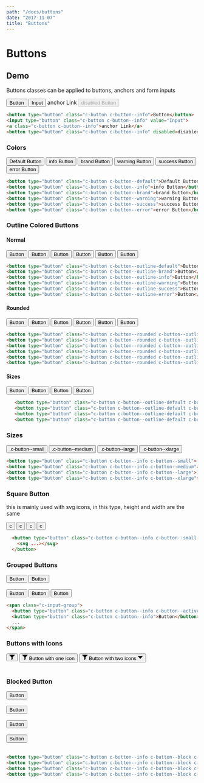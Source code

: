 ```yaml
---
path: "/docs/buttons"
date: "2017-11-07"
title: "Buttons"
---
```


# Buttons

## Demo
Buttons classes can be applied to buttons, anchors and form inputs
<div>
    <button type="button" class="c-button c-button--info">Button</button>
    <input type="button" class="c-button c-button--info" value="Input">
    <a class="c-button c-button--info">anchor Link</a>
    <button type="button" class="c-button c-button--info" disabled>disabled Button</button>
</div>

```html
<button type="button" class="c-button c-button--info">Button</button>
<input type="button" class="c-button c-button--info" value="Input">
<a class="c-button c-button--info">anchor Link</a>
<button type="button" class="c-button c-button--info" disabled>disabled Button</button>
```

### Colors
<button type="button" class="c-button c-button--default">Default Button</button>
<button type="button" class="c-button c-button--info">info Button</button>
<button type="button" class="c-button c-button--brand">brand Button</button>
<button type="button" class="c-button c-button--warning">warning Button</button>
<button type="button" class="c-button c-button--success">success Button</button>
<button type="button" class="c-button c-button--error">error Button</button>

```html
<button type="button" class="c-button c-button--default">Default Button</button>
<button type="button" class="c-button c-button--info">info Button</button>
<button type="button" class="c-button c-button--brand">brand Button</button>
<button type="button" class="c-button c-button--warning">warning Button</button>
<button type="button" class="c-button c-button--success">success Button</button>
<button type="button" class="c-button c-button--error">error Button</button>
```

### Outline Colored Buttons
#### Normal
<button type="button" class="c-button c-button--outline-default">Button</button>
<button type="button" class="c-button c-button--outline-brand">Button</button>
<button type="button" class="c-button c-button--outline-info">Button</button>
<button type="button" class="c-button c-button--outline-warning">Button</button>
<button type="button" class="c-button c-button--outline-success">Button</button>
<button type="button" class="c-button c-button--outline-error">Button</button>

```html
<button type="button" class="c-button c-button--outline-default">Button</button>
<button type="button" class="c-button c-button--outline-brand">Button</button>
<button type="button" class="c-button c-button--outline-info">Button</button>
<button type="button" class="c-button c-button--outline-warning">Button</button>
<button type="button" class="c-button c-button--outline-success">Button</button>
<button type="button" class="c-button c-button--outline-error">Button</button>
```

#### Rounded
<button type="button" class="c-button c-button--rounded c-button--outline-default">Button</button>
<button type="button" class="c-button c-button--rounded c-button--outline-brand">Button</button>
<button type="button" class="c-button c-button--rounded c-button--outline-info">Button</button>
<button type="button" class="c-button c-button--rounded c-button--outline-warning">Button</button>
<button type="button" class="c-button c-button--rounded c-button--outline-success">Button</button>
<button type="button" class="c-button c-button--rounded c-button--outline-error">Button</button>

```html
<button type="button" class="c-button c-button--rounded c-button--outline-default">Button</button>
<button type="button" class="c-button c-button--rounded c-button--outline-brand">Button</button>
<button type="button" class="c-button c-button--rounded c-button--outline-info">Button</button>
<button type="button" class="c-button c-button--rounded c-button--outline-warning">Button</button>
<button type="button" class="c-button c-button--rounded c-button--outline-success">Button</button>
<button type="button" class="c-button c-button--rounded c-button--outline-error">Button</button>
```

#### Sizes
<button type="button" class="c-button c-button--outline-default c-button--small">Button</button>
<button type="button" class="c-button c-button--outline-info c-button--medium">Button</button>
<button type="button" class="c-button c-button--outline-warning c-button--large">Button</button>
<button type="button" class="c-button c-button--outline-error c-button--xlarge">Button</button>

```html
   <button type="button" class="c-button c-button--outline-default c-button--small">Button</button>
   <button type="button" class="c-button c-button--outline-default c-button--medium">Button</button>
   <button type="button" class="c-button c-button--outline-default c-button--large">Button</button>
   <button type="button" class="c-button c-button--outline-default c-button--xlarge">Button</button>
```

### Sizes

<button type="button" class="c-button c-button--info c-button--small">.c-button--small</button>
<button type="button" class="c-button c-button--info c-button--medium">.c-button--medium</button>
<button type="button" class="c-button c-button--info c-button--large">.c-button--large</button>
<button type="button" class="c-button c-button--info c-button--xlarge">.c-button--xlarge</button>

```html
<button type="button" class="c-button c-button--info c-button--small">.c-button--small</button>
<button type="button" class="c-button c-button--info c-button--medium">.c-button--medium</button>
<button type="button" class="c-button c-button--info c-button--large">.c-button--large</button>
<button type="button" class="c-button c-button--info c-button--xlarge">.c-button--xlarge</button>
```

### Square Button
this is mainly used with svg icons, in this type, height and width are the same
<div>
  <button type="button" class="c-button c-button--info c-button--small c-button--square">c</button>
  <button type="button" class="c-button c-button--info c-button--medium c-button--square">c</button>
  <button type="button" class="c-button c-button--info c-button--large c-button--square">c</button>
  <button type="button" class="c-button c-button--info c-button--xlarge c-button--square">c</button>
</div>

```html
  <button type="button" class="c-button c-button--info c-button--small c-button--square">
    <svg ...></svg>
  </button>
```

### Grouped Buttons
<div>
  <span class="c-input-group">
    <button type="button" class="c-button c-button--info c-button--active">Button</button>
    <button type="button" class="c-button c-button--info">Button</button>
  </span>
</div>
<br />

<div>
  <span class="c-input-group">
    <button type="button" class="c-button c-button--info c-button--active">Button</button>
    <button type="button" class="c-button c-button--success">Button</button>
    <button type="button" class="c-button c-button--error">Button</button>
  </span>
</div>

```html
<span class="c-input-group">
  <button type="button" class="c-button c-button--info c-button--active">Button</button>
  <button type="button" class="c-button c-button--info">Button</button>
  ...
</span>
```

### Buttons with Icons

<button type="button" class="c-button c-button--outline-default c-button--large c-button--square">
 <svg
   viewBox="0 0 14.97 15"
   id="shape-filter"
   width="14px"
   height="14px"
   style="fill: currentColor; color: inherit;">
   <title>filter</title>
   <path d="M5.687 7.088c.16.17.246.395.246.627v6.82c0 .41.5.62.794.33l1.917-2.18c.257-.305.4-.457.4-.76v-4.21c0-.23.087-.454.244-.626l5.5-5.925C15.202.72 14.885 0 14.275 0H.7C.093 0-.226.72.188 1.165l5.5 5.923z">
   </path>
 </svg>
</button>

<button type="button" class="c-button c-button--outline-info c-button--large">
 <svg
   class="c-button__icon-left"
   viewBox="0 0 14.97 15"
   id="shape-filter"
   width="14px"
   height="14px"
   style="fill: currentColor; color: inherit;">
   <title>filter</title>
   <path d="M5.687 7.088c.16.17.246.395.246.627v6.82c0 .41.5.62.794.33l1.917-2.18c.257-.305.4-.457.4-.76v-4.21c0-.23.087-.454.244-.626l5.5-5.925C15.202.72 14.885 0 14.275 0H.7C.093 0-.226.72.188 1.165l5.5 5.923z">
   </path>
 </svg>
 <span class="c-button__text">Button with one icon</span>
</button>

<button type="button" class="c-button c-button--outline-error c-button--large">
 <svg
   class="c-button__icon-left"
   viewBox="0 0 14.97 15"
   id="shape-filter"
   width="14px"
   height="14px"
   style="fill: currentColor; color: inherit;">
   <title>filter</title>
   <path d="M5.687 7.088c.16.17.246.395.246.627v6.82c0 .41.5.62.794.33l1.917-2.18c.257-.305.4-.457.4-.76v-4.21c0-.23.087-.454.244-.626l5.5-5.925C15.202.72 14.885 0 14.275 0H.7C.093 0-.226.72.188 1.165l5.5 5.923z">
   </path>
 </svg>
 <span class="c-button__text">Button with two icons</span>
 <svg
   class="c-button__icon-right"
   viewBox="0 0 50 50"
   id="shape-drop-down"
   width="14px"
   height="14px"
   style="fill: currentColor; color: inherit;">
   <title>drop-down</title>
   <path d="M24.997 11.862H48.75L36.876 24.998l-11.88 13.14-11.872-13.14L1.25 11.862">
   </path>
 </svg>
</button>

<br />
<br />

### Blocked Button

<div class="u-bottom-margin--1x u-pillar-padding--9x">
  <button type="button" class="c-button c-button--info c-button--block c-button--small">Button</button><br><br>
  <button type="button" class="c-button c-button--info c-button--block c-button--medium">Button</button><br><br>
  <button type="button" class="c-button c-button--info c-button--block c-button--large">Button</button><br><br>
  <button type="button" class="c-button c-button--info c-button--block c-button--xlarge">Button</button><br><br>
</div>

```html
<button type="button" class="c-button c-button--info c-button--block c-button--small">Button</button><br><br>
<button type="button" class="c-button c-button--info c-button--block c-button--medium">Button</button><br><br>
<button type="button" class="c-button c-button--info c-button--block c-button--large">Button</button><br><br>
<button type="button" class="c-button c-button--info c-button--block c-button--xlarge">Button</button><br><br>
```
